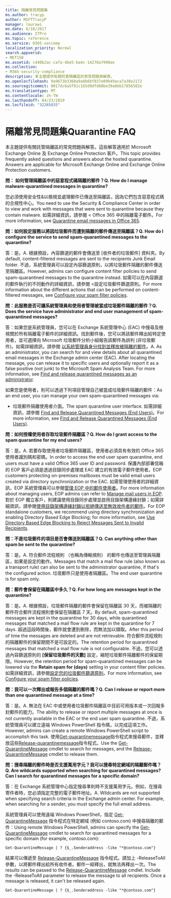 ```yaml
---
title: 隔離常見問題集
ms.author: tracyp
author: MSFTTracyP
manager: laurawi
ms.date: 6/16/2017
ms.audience: ITPro
ms.topic: reference
ms.service: O365-seccomp
localization_priority: Normal
search.appverid:
- MET150
ms.assetid: c440b2ac-cafa-4be5-ba4c-14278a7990ae
ms.collection:
- M365-security-compliance
description: 本主題提供有關託管隔離區的常見問題與解答。
ms.openlocfilehash: 9a9673b3360a9a8b6bf837e09b49aca7a38e2172
ms.sourcegitcommit: 0017dc6a5f81c165d9dfd88be39a6bb17856582e
ms.translationtype: MT
ms.contentlocale: zh-TW
ms.lasthandoff: 04/23/2019
ms.locfileid: "32265035"
---
```

# <a name="quarantine-faq"></a><span data-ttu-id="8adde-103">隔離常見問題集</span><span class="sxs-lookup"><span data-stu-id="8adde-103">Quarantine FAQ</span></span>

<span data-ttu-id="8adde-p101">本主題提供有關託管隔離區的常見問題與解答。這些解答適用於 Microsoft Exchange Online 及 Exchange Online Protection 客戶。</span><span class="sxs-lookup"><span data-stu-id="8adde-p101">This topic provides frequently asked questions and answers about the hosted quarantine. Answers are applicable for Microsoft Exchange Online and Exchange Online Protection customers.</span></span>
  
 <span data-ttu-id="8adde-106">**問： 如何管理隔離區中的惡意程式碼隔離的郵件？**</span><span class="sxs-lookup"><span data-stu-id="8adde-106">**Q. How do I manage malware-quarantined messages in quarantine?**</span></span>
  
<span data-ttu-id="8adde-107">您必須使用安全性&amp;以檢視並處理郵件已傳送至隔離區，因為它們包含惡意程式碼的合規性中心。</span><span class="sxs-lookup"><span data-stu-id="8adde-107">You need to use the Security &amp; Compliance Center in order to view and work with messages that were sent to quarantine because they contain malware.</span></span> <span data-ttu-id="8adde-108">如需詳細資訊，請參閱 < <b0>Office 365 中的隔離電子郵件</b0>。</span><span class="sxs-lookup"><span data-stu-id="8adde-108">For more information, see [Quarantine email messages in Office 365](https://support.office.com/article/Quarantine-email-messages-in-Office-365-4c234874-015e-4768-8495-98fcccfc639b).</span></span>
  
 <span data-ttu-id="8adde-109">**問：如何設定服務以將因垃圾郵件而遭到隔離的郵件傳送至隔離區？**</span><span class="sxs-lookup"><span data-stu-id="8adde-109">**Q. How do I configure the service to send spam-quarantined messages to the quarantine?**</span></span>
  
<span data-ttu-id="8adde-110">答：是。</span><span class="sxs-lookup"><span data-stu-id="8adde-110">A.</span></span> <span data-ttu-id="8adde-111">根據預設，內容篩選的郵件會傳送至 [收件者的垃圾郵件] 資料夾。</span><span class="sxs-lookup"><span data-stu-id="8adde-111">By default, content-filtered messages are sent to the recipients Junk Email folder.</span></span> <span data-ttu-id="8adde-112">不過，系統管理員可以設定內容篩選原則，以將垃圾郵件隔離的郵件傳送至隔離區。</span><span class="sxs-lookup"><span data-stu-id="8adde-112">However, admins can configure content filter policies to send spam-quarantined messages to the quarantine instead.</span></span> <span data-ttu-id="8adde-113">如需可以在內容篩選的郵件執行的不同動作的詳細資訊，請參閱 <<c0>設定垃圾郵件篩選原則。</span><span class="sxs-lookup"><span data-stu-id="8adde-113">For more information about the different actions that can be performed on content-filtered messages, see [Configure your spam filter policies](configure-your-spam-filter-policies.md).</span></span>
  
 <span data-ttu-id="8adde-114">**問：此服務是否可讓系統管理員和使用者管理被當成垃圾郵件隔離的郵件？**</span><span class="sxs-lookup"><span data-stu-id="8adde-114">**Q. Does the service have administrator and end user management of spam-quarantined messages?**</span></span>
  
<span data-ttu-id="8adde-p104">答：如果您是系統管理員，您可以在 Exchange 系統管理中心 (EAC) 中搜尋及檢視關於所有隔離電子郵件的詳細資訊。找到郵件後，您可以將該郵件釋出給特定使用者，並可選擇向 Microsoft 垃圾郵件分析小組報告該郵件為誤判 (非垃圾郵件)。如需詳細資訊，請參閱 [以系統管理員身分找到並釋放被隔離的郵件](find-and-release-quarantined-messages-as-an-administrator.md)。</span><span class="sxs-lookup"><span data-stu-id="8adde-p104">A. As an administrator, you can search for and view details about all quarantined email messages in the Exchange admin center (EAC). After locating the message, you can release it to specific users and optionally report it as a false positive (not junk) to the Microsoft Spam Analysis Team. For more information, see [Find and release quarantined messages as an administrator](find-and-release-quarantined-messages-as-an-administrator.md).</span></span>
  
<span data-ttu-id="8adde-119">如果您是使用者，則可以透過下列項目管理自己被當成垃圾郵件隔離的郵件：</span><span class="sxs-lookup"><span data-stu-id="8adde-119">As an end user, you can manage your own spam-quarantined messages via:</span></span> 
  
- <span data-ttu-id="8adde-120">垃圾郵件隔離使用者介面。</span><span class="sxs-lookup"><span data-stu-id="8adde-120">The spam quarantine user interface.</span></span> <span data-ttu-id="8adde-121">如需詳細資訊，請參閱 [Find and Release Quarantined Messages (End Users)](http://technet.microsoft.com/library/e439b560-827a-4807-abd3-6b861c1ff786.aspx)。</span><span class="sxs-lookup"><span data-stu-id="8adde-121">For more information, see [Find and Release Quarantined Messages (End Users)](http://technet.microsoft.com/library/e439b560-827a-4807-abd3-6b861c1ff786.aspx).</span></span>
        
 <span data-ttu-id="8adde-122">**問：如何授權使用者存取垃圾郵件隔離區？**</span><span class="sxs-lookup"><span data-stu-id="8adde-122">**Q. How do I grant access to the spam quarantine for my end users?**</span></span>
  
<span data-ttu-id="8adde-123">答：是。</span><span class="sxs-lookup"><span data-stu-id="8adde-123">A.</span></span> <span data-ttu-id="8adde-124">若要存取使用者垃圾郵件隔離區，使用者必須具有有效的 Office 365 使用者識別碼和密碼。</span><span class="sxs-lookup"><span data-stu-id="8adde-124">In order to access the end user spam quarantine, end users must have a valid Office 365 user ID and password.</span></span> <span data-ttu-id="8adde-125">保護內部部署信箱的 EOP 客戶必須是透過目錄同步處理或 EAC 建立的有效電子郵件使用者。</span><span class="sxs-lookup"><span data-stu-id="8adde-125">EOP customers protecting on-premises mailboxes must be valid email users created via directory synchronization or the EAC.</span></span> <span data-ttu-id="8adde-126">如需管理使用者的詳細資訊，EOP 系統管理員可以參閱[管理 EOP 中的郵件使用者](eop/manage-mail-users-in-eop.md)。</span><span class="sxs-lookup"><span data-stu-id="8adde-126">For more information about managing users, EOP admins can refer to [Manage mail users in EOP](eop/manage-mail-users-in-eop.md).</span></span> <span data-ttu-id="8adde-127">對於 EOP 獨立客戶，則建議使用目錄同步處理並啟用目錄架構邊緣封鎖；如需詳細資訊，請參閱[使用目錄架構邊緣封鎖以拒絕傳送至無效收件者的郵件](http://technet.microsoft.com/library/ca7b7416-92ed-40ad-abdb-695be46ea2e4.aspx)。</span><span class="sxs-lookup"><span data-stu-id="8adde-127">For EOP standalone customers, we recommend using directory synchronization and enabling Directory Based Edge Blocking; for more information, see [Use Directory Based Edge Blocking to Reject Messages Sent to Invalid Recipients](http://technet.microsoft.com/library/ca7b7416-92ed-40ad-abdb-695be46ea2e4.aspx).</span></span>
  
 <span data-ttu-id="8adde-128">**問：不是垃圾郵件的項目是否會傳送到隔離區？**</span><span class="sxs-lookup"><span data-stu-id="8adde-128">**Q. Can anything other than spam be sent to the quarantine?**</span></span>
  
<span data-ttu-id="8adde-129">答：是。</span><span class="sxs-lookup"><span data-stu-id="8adde-129">A.</span></span> <span data-ttu-id="8adde-130">符合郵件流程規則 （也稱為傳輸規則） 的郵件也傳送至管理員隔離區，如果是設定的動作。</span><span class="sxs-lookup"><span data-stu-id="8adde-130">Messages that match a mail flow rule (also known as a transport rule) can also be sent to the administrator quarantine, if that's the configured action.</span></span> <span data-ttu-id="8adde-131">垃圾郵件只是使用者隔離區。</span><span class="sxs-lookup"><span data-stu-id="8adde-131">The end user quarantine is for spam only.</span></span>
  
 <span data-ttu-id="8adde-132">**問：郵件會保留在隔離區中多久？**</span><span class="sxs-lookup"><span data-stu-id="8adde-132">**Q. For how long are messages kept in the quarantine?**</span></span>
  
<span data-ttu-id="8adde-133">答：是。</span><span class="sxs-lookup"><span data-stu-id="8adde-133">A.</span></span> <span data-ttu-id="8adde-134">根據預設，垃圾郵件隔離的郵件會保留在隔離區 30 天，而被隔離的郵件符合郵件流程規則會保留在隔離區 7 天。</span><span class="sxs-lookup"><span data-stu-id="8adde-134">By default, spam-quarantined messages are kept in the quarantine for 30 days, while quarantined messages that matched a mail flow rule are kept in the quarantine for 7 days.</span></span> <span data-ttu-id="8adde-135">超過這段時間後，郵件就會遭到刪除，而無法加以擷取。</span><span class="sxs-lookup"><span data-stu-id="8adde-135">After this period of time the messages are deleted and are not retrievable.</span></span> <span data-ttu-id="8adde-136">符合郵件流程規則的隔離郵件的保留期間不是可設定的。</span><span class="sxs-lookup"><span data-stu-id="8adde-136">The retention period for quarantined messages that matched a mail flow rule is not configurable.</span></span> <span data-ttu-id="8adde-137">不過，您可以透過內容篩選原則的 **[保留垃圾郵件的天數]** 設定，縮短垃圾郵件隔離郵件的保留期限。</span><span class="sxs-lookup"><span data-stu-id="8adde-137">However, the retention period for spam-quarantined messages can be lowered via the **Retain spam for (days)** setting in your content filter policies.</span></span> <span data-ttu-id="8adde-138">如需詳細資訊，請參閱[設定您的垃圾郵件篩選原則](configure-your-spam-filter-policies.md)。</span><span class="sxs-lookup"><span data-stu-id="8adde-138">For more information, see [Configure your spam filter policies](configure-your-spam-filter-policies.md).</span></span>
  
 <span data-ttu-id="8adde-139">**問：我可以一次釋出或報告多個隔離的郵件嗎？**</span><span class="sxs-lookup"><span data-stu-id="8adde-139">**Q. Can I release or report more than one quarantined message at a time?**</span></span>
  
<span data-ttu-id="8adde-140">答：是。</span><span class="sxs-lookup"><span data-stu-id="8adde-140">A.</span></span> <span data-ttu-id="8adde-141">無法在 EAC 中或使用者垃圾郵件隔離區中目前可用版本或一次回報多封郵件的能力。</span><span class="sxs-lookup"><span data-stu-id="8adde-141">The ability to release or report multiple messages at once is not currently available in the EAC or the end user spam quarantine.</span></span> <span data-ttu-id="8adde-142">不過，系統管理員可以建立遠端 Windows PowerShell 指令碼，以完成這項工作。</span><span class="sxs-lookup"><span data-stu-id="8adde-142">However, admins can create a remote Windows PowerShell script to accomplish this task.</span></span> <span data-ttu-id="8adde-143">使用[Get-quarantinemessage](http://technet.microsoft.com/library/88026da1-8dbc-49e7-80e8-112a32773c34.aspx)指令程式來搜尋郵件，並釋放這些[Release-quarantinemessage](http://technet.microsoft.com/library/4a3aa05c-238f-46f2-b8dd-b0e3c38eab3e.aspx)指令程式。</span><span class="sxs-lookup"><span data-stu-id="8adde-143">Use the [Get-QuarantineMessage](http://technet.microsoft.com/library/88026da1-8dbc-49e7-80e8-112a32773c34.aspx) cmdlet to search for messages, and the [Release-QuarantineMessage](http://technet.microsoft.com/library/4a3aa05c-238f-46f2-b8dd-b0e3c38eab3e.aspx) cmdlet to release them.</span></span> 
  
 <span data-ttu-id="8adde-144">**問：搜尋隔離的郵件時是否支援萬用字元？我可以搜尋特定網域的隔離郵件嗎？**</span><span class="sxs-lookup"><span data-stu-id="8adde-144">**Q. Are wildcards supported when searching for quarantined messages? Can I search for quarantined messages for a specific domain?**</span></span>
  
<span data-ttu-id="8adde-p110">答：在 Exchange 系統管理中心指定搜尋準則時不支援萬用字元。例如，在搜尋寄件者時，您必須指定完整的電子郵件地址。</span><span class="sxs-lookup"><span data-stu-id="8adde-p110">A. Wildcards are not supported when specifying search criteria in the Exchange admin center. For example, when searching for a sender, you must specify the full email address.</span></span>
  
<span data-ttu-id="8adde-148">系統管理員可以使用遠端 Windows PowerShell，指定 [Get-QuarantineMessage](http://technet.microsoft.com/library/88026da1-8dbc-49e7-80e8-112a32773c34.aspx) 指令程式在特定網域 (例如 contoso.com) 中搜尋隔離的郵件：</span><span class="sxs-lookup"><span data-stu-id="8adde-148">Using remote Windows PowerShell, admins can specify the [Get-QuarantineMessage](http://technet.microsoft.com/library/88026da1-8dbc-49e7-80e8-112a32773c34.aspx) cmdlet to search for quarantined messages for a specific domain (for example, contoso.com):</span></span> 
  
```
Get-QuarantineMessage | ? {$_.Senderaddress -like "*@contoso.com"}
```

<span data-ttu-id="8adde-p111">結果可以傳遞至 [Release-QuarantineMessage](http://technet.microsoft.com/library/4a3aa05c-238f-46f2-b8dd-b0e3c38eab3e.aspx) 指令程式。請加上 -ReleaseToAll 參數，以將郵件釋出給所有收件者。郵件一經釋出，就無法再釋出一次。</span><span class="sxs-lookup"><span data-stu-id="8adde-p111">The results can be passed to the [Release-QuarantineMessage](http://technet.microsoft.com/library/4a3aa05c-238f-46f2-b8dd-b0e3c38eab3e.aspx) cmdlet. Include the -ReleaseToAll parameter to release the message to all recipients. Once a message is released, it can't be released again.</span></span> 
  
```
Get-QuarantineMessage | ? {$_.Senderaddress -like "*@contoso.com"}
```


